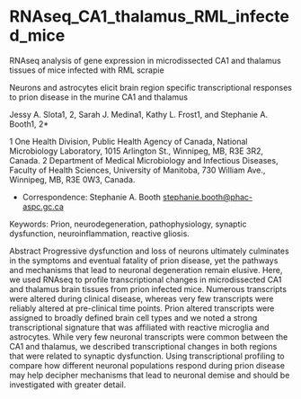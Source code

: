 # RNAseq_CA1_thalamus_RML_infected_mice
RNAseq analysis of gene expression in microdissected CA1 and thalamus tissues of mice infected with RML scrapie

Neurons and astrocytes elicit brain region specific transcriptional responses to prion disease in the murine CA1 and thalamus

Jessy A. Slota1, 2, Sarah J. Medina1, Kathy L. Frost1, and Stephanie A. Booth1, 2*

1 One Health Division, Public Health Agency of Canada, National Microbiology Laboratory, 1015 Arlington St., Winnipeg, MB, R3E 3R2, Canada.
2 Department of Medical Microbiology and Infectious Diseases, Faculty of Health Sciences, University of Manitoba, 730 William Ave., Winnipeg, MB, R3E 0W3, Canada.

* Correspondence: 
Stephanie A. Booth
stephanie.booth@phac-aspc.gc.ca 

Keywords: Prion, neurodegeneration, pathophysiology, synaptic dysfunction, neuroinflammation, reactive gliosis.

Abstract
Progressive dysfunction and loss of neurons ultimately culminates in the symptoms and eventual fatality of prion disease, yet the pathways and mechanisms that lead to neuronal degeneration remain elusive. Here, we used RNAseq to profile transcriptional changes in microdissected CA1 and thalamus brain tissues from prion infected mice. Numerous transcripts were altered during clinical disease, whereas very few transcripts were reliably altered at pre-clinical time points. Prion altered transcripts were assigned to broadly defined brain cell types and we noted a strong transcriptional signature that was affiliated with reactive microglia and astrocytes. While very few neuronal transcripts were common between the CA1 and thalamus, we described transcriptional changes in both regions that were related to synaptic dysfunction. Using transcriptional profiling to compare how different neuronal populations respond during prion disease may help decipher mechanisms that lead to neuronal demise and should be investigated with greater detail.
